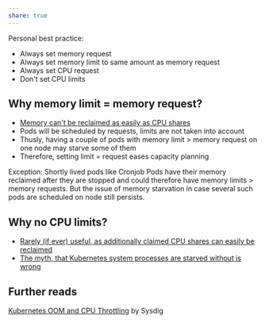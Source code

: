 ```yaml
---
share: true
---
```


Personal best practice:

* Always set memory request
* Always set memory limit to same amount as memory request
* Always set CPU request
* Don't set CPU limits

## Why memory limit = memory request?

* [Memory can't be reclaimed as easily as CPU shares](https://home.robusta.dev/blog/kubernetes-memory-limit)
* Pods will be scheduled by requests, limits are not taken into account
* Thusly, having a couple of pods with memory limit > memory request on one node may starve some of them
* Therefore, setting limit = request eases capacity planning

Exception: Shortly lived pods like Cronjob Pods have their memory reclaimed after they are stopped and could therefore have memory limits > memory requests. But the issue of memory starvation in case several such pods are scheduled on node still persists.

## Why no CPU limits?

* [Rarely (if ever) useful, as additionally claimed CPU shares can easily be reclaimed](https://home.robusta.dev/blog/stop-using-cpu-limits)
* [The myth, that Kubernetes system processes are starved without is wrong](https://blog.netdata.cloud/kubernetes-throttling-doesnt-have-to-suck-let-us-help/#cluster-stability)

## Further reads

[Kubernetes OOM and CPU Throttling](https://sysdig.com/blog/troubleshoot-kubernetes-oom/) by Sysdig

